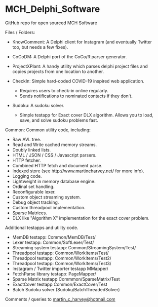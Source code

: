 # MCH_Delphi_Software
GitHub repo for open sourced MCH Software

Files / Folders:

- KnowComment: A Delphi client for Instagram (and eventually Twitter too, but needs a few fixes).

- CoCoDM: A Delphi port of the CoCo/R parser generator.

- ProjectXPlant: A handy utility which parses delphi project files and copies projects from one location to another.

- CheckIn: Simple hard-coded COVID-19 inspired web application.
  - Requires users to check-in online regularly.
  - Sends notifications to nominated contacts if they don't.

- Sudoku: A sudoku solver.
  - Simple testapp for Exact cover DLX algorithm. Allows you to load, save, and solve sudoku problems fast.

Common: Common utility code, including:

- Raw AVL tree.
- Read and Write cached memory streams.
- Doubly linked lists.
- HTML / JSON / CSS / Javascript parsers.
- HTTP fetcher.
- Combined HTTP fetch and document parse.
- Indexed store (see http://www.martincharvey.net/ for more info).
- Logging code.
- Lightweight in memory database engine.
- Ordinal set handling.
- Reconfigurable lexer.
- Custom object streaming system.
- Debug object tracking.
- Custom threadpool implementation.
- Sparse Matrices.
- DLX like "Algorithm X" implementation for the exact cover problem.

Additional testapps and utility code.

- MemDB testapp: Common/MemDB/Test/
- Lexer testapp: Common/SoftLexer/Test/
- Streaming system testapp: Common/StreamingSystem/Test/
- Threadpool testapp: Common/WorkItems/Test/
- Threadpool testapp: Common/WorkItems/Test2/
- Threadpool testapp: Common/WorkItems/Test3/
- Instagram / Twitter importer testapp MMapper/
- FetchParse library testapp: PageMapper/
- Sparse Matrix testapp Commmon/SparseMatrix/Test
- ExactCover testapp Common/ExactCover/Test
- Batch Sudoku solver (Sudoku/BatchThreadedSolver)

Comments / queries to martin_c_harvey@hotmail.com
